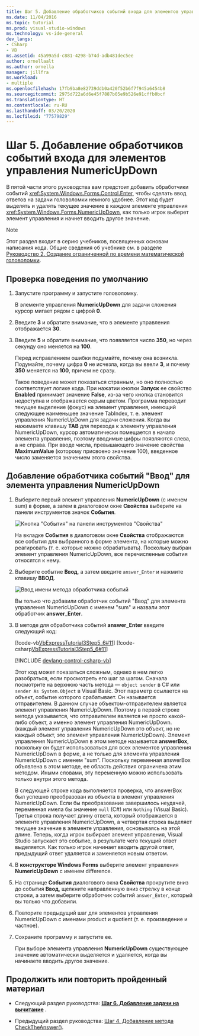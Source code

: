 ```yaml
---
title: Шаг 5. Добавление обработчиков событий входа для элементов управления NumericUpDown
ms.date: 11/04/2016
ms.topic: tutorial
ms.prod: visual-studio-windows
ms.technology: vs-ide-general
dev_langs:
- CSharp
- VB
ms.assetid: 45a99a5d-c881-4298-b74d-adb481dec5ee
author: ornellaalt
ms.author: ornella
manager: jillfra
ms.workload:
- multiple
ms.openlocfilehash: 17fb9ba8e82739ddb0a420f52b6f7f945a6454b8
ms.sourcegitcommit: 2975d722a6d6e45f7887b05e9b526e91cffb0bcf
ms.translationtype: HT
ms.contentlocale: ru-RU
ms.lasthandoff: 03/20/2020
ms.locfileid: "77579829"
---
```

# <a name="step-5-add-enter-event-handlers-for-the-numericupdown-controls"></a>Шаг 5. Добавление обработчиков событий входа для элементов управления NumericUpDown

В пятой части этого руководства вам предстоит добавить обработчики событий <xref:System.Windows.Forms.Control.Enter>, чтобы сделать ввод ответов на задачи головоломки немного удобнее. Этот код будет выделять и удалять текущее значение в каждом элементе управления <xref:System.Windows.Forms.NumericUpDown>, как только игрок выберет элемент управления и начнет вводить другое значение.

> [!NOTE]
> Этот раздел входит в серию учебников, посвященных основам написания кода. Общие сведения об учебнике см. в разделе [Руководство 2. Создание ограниченной по времени математической головоломки](../ide/tutorial-2-create-a-timed-math-quiz.md).

## <a name="to-verify-the-default-behavior"></a>Проверка поведения по умолчанию

1. Запустите программу и запустите головоломку.

     В элементе управления **NumericUpDown** для задачи сложения курсор мигает рядом с цифрой **0**.

2. Введите **3** и обратите внимание, что в элементе управления отображается **30**.

3. Введите **5** и обратите внимание, что появляется число **350**, но через секунду оно меняется на **100**.

     Перед исправлением ошибки подумайте, почему она возникла. Подумайте, почему цифра **0** не исчезла, когда вы ввели **3**, и почему **350** меняется на **100**, причем не сразу.

     Такое поведение может показаться странным, но оно полностью соответствует логике кода. При нажатии кнопки **Запуск** ее свойство **Enabled** принимает значение **False**, из-за чего кнопка становится недоступна и отображается серым цветом. Программа переводит текущее выделение (фокус) на элемент управления, имеющий следующее наименьшее значение TabIndex, т. е. элемент управления NumericUpDown для задачи сложения. Когда вы нажимаете клавишу **TAB** для перехода к элементу управления NumericUpDown, курсор автоматически помещается в начало элемента управления, поэтому вводимые цифры появляются слева, а не справа. При вводе числа, превышающего значение свойства **MaximumValue** (которому присвоено значение 100), введенное число заменяется значением этого свойства.

## <a name="to-add-an-enter-event-handler-for-a-numericupdown-control"></a>Добавление обработчика событий "Ввод" для элемента управления NumericUpDown

1. Выберите первый элемент управления **NumericUpDown** (с именем sum) в форме, а затем в диалоговом окне **Свойства** выберите на панели инструментов значок **События**.

   ![Кнопка "События" на панели инструментов "Свойства"](media/control-properties-events.png)

   На вкладке **События** в диалоговом окне **Свойства** отображаются все события для выбранного в форме элемента, на которые можно реагировать (т. е. которые можно обрабатывать). Поскольку выбран элемент управления NumericUpDown, все перечисленные события относятся к нему.

2. Выберите событие **Ввод**, а затем введите `answer_Enter` и нажмите клавишу **ВВОД**.

   ![Ввод имени метода обработчика событий](media/enter-event.png)

   Вы только что добавили обработчик событий "Ввод" для элемента управления NumericUpDown с именем "sum" и назвали этот обработчик **answer_Enter**.

3. В методе для обработчика событий **answer_Enter** введите следующий код:

     [!code-vb[VbExpressTutorial3Step5_6#11](../ide/codesnippet/VisualBasic/step-5-add-enter-event-handlers-for-the-numericupdown-controls_1.vb)]
     [!code-csharp[VbExpressTutorial3Step5_6#11](../ide/codesnippet/CSharp/step-5-add-enter-event-handlers-for-the-numericupdown-controls_1.cs)]

     [!INCLUDE [devlang-control-csharp-vb](./includes/devlang-control-csharp-vb.md)]

     Этот код может показаться сложным, однако в нем легко разобраться, если просмотреть его шаг за шагом. Сначала посмотрите на верхнюю часть метода — `object sender` в C# или `sender As System.Object` в Visual Basic. Этот параметр ссылается на объект, событие которого срабатывает. Он называется отправителем. В данном случае объектом-отправителем является элемент управления NumericUpDown. Поэтому в первой строке метода указывается, что отправителем является не просто какой-либо объект, а именно элемент управления NumericUpDown. (каждый элемент управления NumericUpDown это объект, но не каждый объект, это элемент управления NumericUpDown). Элемент управления NumericUpDown в этом методе называется **answerBox**, поскольку он будет использоваться для всех элементов управления NumericUpDown в форме, а не только для элемента управления NumericUpDown с именем "sum". Поскольку переменная answerBox объявлена в этом методе, ее область действия ограничена этим методом. Иными словами, эту переменную можно использовать только внутри этого метода.

     В следующей строке кода выполняется проверка, что answerBox был успешно преобразован из объекта в элемент управления NumericUpDown. Если бы преобразование завершилось неудачей, переменная имела бы значение `null` (C#) или `Nothing` (Visual Basic). Третья строка получает длину ответа, который отображается в элементе управления NumericUpDown, а четвертая строка выделяет текущее значение в элементе управления, основываясь на этой длине. Теперь, когда игрок выбирает элемент управления, Visual Studio запускает это событие, в результате чего текущий ответ выделяется. Как только игрок начинает вводить другой ответ, предыдущий ответ удаляется и заменяется новым ответом.

4. В **конструкторе Windows Forms** выберите элемент управления **NumericUpDown** с именем difference.

5. На странице **События** диалогового окна **Свойства** прокрутите вниз до события **Ввод**, щелкните направленную вниз стрелку в конце строки, а затем выберите обработчик событий `answer_Enter`, который вы только что добавили.

6. Повторите предыдущий шаг для элементов управления NumericUpDown с именами product и quotient (т. е. произведение и частное).

7. Сохраните программу и запустите ее.

     При выборе элемента управления **NumericUpDown** существующее значение автоматически выделяется и удаляется, когда вы начинаете вводить другое значение.

## <a name="to-continue-or-review"></a>Продолжить или повторить пройденный материал

- Следующий раздел руководства: **[Шаг 6. Добавление задачи на вычитание](../ide/step-6-add-a-subtraction-problem.md)** .

- Предыдущий раздел руководства: [Шаг 4. Добавление метода CheckTheAnswer()](../ide/step-4-add-the-checktheanswer-parens-method.md).
